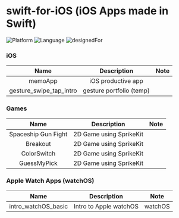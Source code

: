 # swift-for-iOS (iOS Apps made in Swift)

![Platform](https://img.shields.io/badge/platform-iOS-silver.svg)
![Language](https://img.shields.io/badge/language-Swift%204.2%20and%20%2B-orange.svg)
![designedFor](https://img.shields.io/badge/designed%20for-iPhone%20X%20and%20%2B-green.svg)

### iOS
|Name|Description|Note|
|:-------:|:----:|:----:|
memoApp|iOS productive app||
|gesture_swipe_tap_intro|gesture portfolio (temp)||

  
### Games
|Name|Description|Note|
|:-------:|:----:|:----:|
Spaceship Gun Fight|2D Game using SprikeKit||
|Breakout|2D Game using SprikeKit||
ColorSwitch|2D Game using SprikeKit||
|GuessMyPick|2D Game using SprikeKit||

  
### Apple Watch Apps (watchOS)
|Name|Description|Note|
|:----:|:----:|:----:|
intro_watchOS_basic|Intro to Apple watchOS|watchOS|


